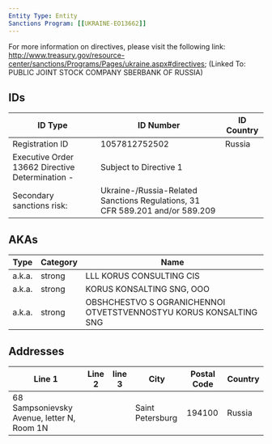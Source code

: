 ```yaml
---
Entity Type: Entity
Sanctions Program: [[UKRAINE-EO13662]]
---
```

For more information on directives, please visit the following link: http://www.treasury.gov/resource-center/sanctions/Programs/Pages/ukraine.aspx#directives; (Linked To: PUBLIC JOINT STOCK COMPANY SBERBANK OF RUSSIA)

## IDs
| ID Type | ID Number | ID Country |
|---------|-----------|------------|
| Registration ID | 1057812752502 | Russia |
| Executive Order 13662 Directive Determination - | Subject to Directive 1 |  |
| Secondary sanctions risk: | Ukraine-/Russia-Related Sanctions Regulations, 31 CFR 589.201 and/or 589.209 |  |


## AKAs
| Type | Category | Name      | 
|------|----------|-----------|
| a.k.a. | strong | LLL KORUS CONSULTING CIS |
| a.k.a. | strong | KORUS KONSALTING SNG, OOO |
| a.k.a. | strong | OBSHCHESTVO S OGRANICHENNOI OTVETSTVENNOSTYU KORUS KONSALTING SNG |


## Addresses
| Line 1 | Line 2 | line 3 | City | Postal Code| Country | 
|--------|--------|--------|------|------------|---------|
| 68 Sampsonievsky Avenue, letter N, Room 1N |  |  | Saint Petersburg | 194100 | Russia |

